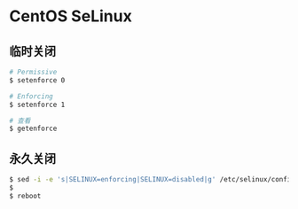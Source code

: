 # CentOS SeLinux

## 临时关闭

```sh
# Permissive
$ setenforce 0

# Enforcing
$ setenforce 1

# 查看
$ getenforce
```

## 永久关闭

```sh
$ sed -i -e 's|SELINUX=enforcing|SELINUX=disabled|g' /etc/selinux/config
$
$ reboot
```
